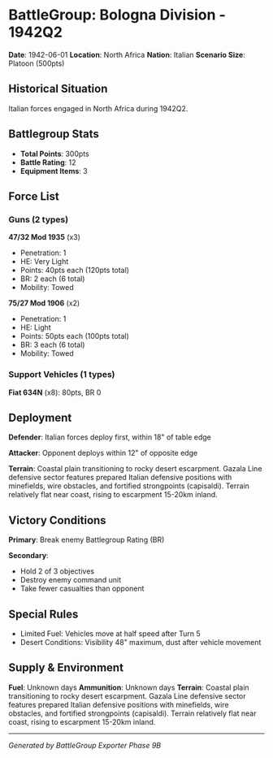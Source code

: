 # BattleGroup: Bologna Division - 1942Q2

**Date**: 1942-06-01
**Location**: North Africa
**Nation**: Italian
**Scenario Size**: Platoon (500pts)

## Historical Situation

Italian forces engaged in North Africa during 1942Q2.

## Battlegroup Stats

- **Total Points**: 300pts
- **Battle Rating**: 12
- **Equipment Items**: 3

## Force List

### Guns (2 types)

**47/32 Mod 1935** (x3)
- Penetration: 1
- HE: Very Light
- Points: 40pts each (120pts total)
- BR: 2 each (6 total)
- Mobility: Towed

**75/27 Mod 1906** (x2)
- Penetration: 1
- HE: Light
- Points: 50pts each (100pts total)
- BR: 3 each (6 total)
- Mobility: Towed

### Support Vehicles (1 types)

**Fiat 634N** (x8): 80pts, BR 0

## Deployment

**Defender**: Italian forces deploy first, within 18" of table edge

**Attacker**: Opponent deploys within 12" of opposite edge

**Terrain**: Coastal plain transitioning to rocky desert escarpment. Gazala Line defensive sector features prepared Italian defensive positions with minefields, wire obstacles, and fortified strongpoints (capisaldi). Terrain relatively flat near coast, rising to escarpment 15-20km inland.

## Victory Conditions

**Primary**: Break enemy Battlegroup Rating (BR)

**Secondary**:
- Hold 2 of 3 objectives
- Destroy enemy command unit
- Take fewer casualties than opponent

## Special Rules

- Limited Fuel: Vehicles move at half speed after Turn 5
- Desert Conditions: Visibility 48" maximum, dust after vehicle movement

## Supply & Environment

**Fuel**: Unknown days
**Ammunition**: Unknown days
**Terrain**: Coastal plain transitioning to rocky desert escarpment. Gazala Line defensive sector features prepared Italian defensive positions with minefields, wire obstacles, and fortified strongpoints (capisaldi). Terrain relatively flat near coast, rising to escarpment 15-20km inland.

---

*Generated by BattleGroup Exporter Phase 9B*
